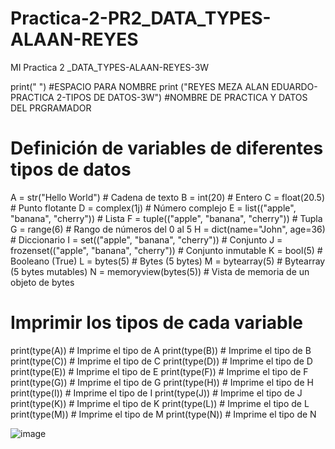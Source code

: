 # Practica-2-PR2_DATA_TYPES-ALAAN-REYES
MI Practica 2 _DATA_TYPES-ALAAN-REYES-3W

print(" ") #ESPACIO PARA NOMBRE
print ("REYES MEZA ALAN EDUARDO-PRACTICA 2-TIPOS DE DATOS-3W") #NOMBRE DE PRACTICA Y DATOS DEL PRGRAMADOR

# Definición de variables de diferentes tipos de datos
A = str("Hello World")	 # Cadena de texto
B = int(20)               # Entero
C = float(20.5)           # Punto flotante
D = complex(1j)           # Número complejo
E = list(("apple", "banana", "cherry"))  # Lista
F = tuple(("apple", "banana", "cherry")) # Tupla
G = range(6)              # Rango de números del 0 al 5
H = dict(name="John", age=36)  # Diccionario
I = set(("apple", "banana", "cherry"))   # Conjunto
J = frozenset(("apple", "banana", "cherry"))  # Conjunto inmutable
K = bool(5)              # Booleano (True)
L = bytes(5)             # Bytes (5 bytes)
M = bytearray(5)         # Bytearray (5 bytes mutables)
N = memoryview(bytes(5)) # Vista de memoria de un objeto de bytes

# Imprimir los tipos de cada variable
print(type(A))  # Imprime el tipo de A
print(type(B))  # Imprime el tipo de B
print(type(C))  # Imprime el tipo de C
print(type(D))  # Imprime el tipo de D
print(type(E))  # Imprime el tipo de E
print(type(F))  # Imprime el tipo de F
print(type(G))  # Imprime el tipo de G
print(type(H))  # Imprime el tipo de H
print(type(I))  # Imprime el tipo de I
print(type(J))  # Imprime el tipo de J
print(type(K))  # Imprime el tipo de K
print(type(L))  # Imprime el tipo de L
print(type(M))  # Imprime el tipo de M
print(type(N))  # Imprime el tipo de N

![image](https://github.com/user-attachments/assets/9c32ed48-6133-404c-b9ad-c79e0c626164)

